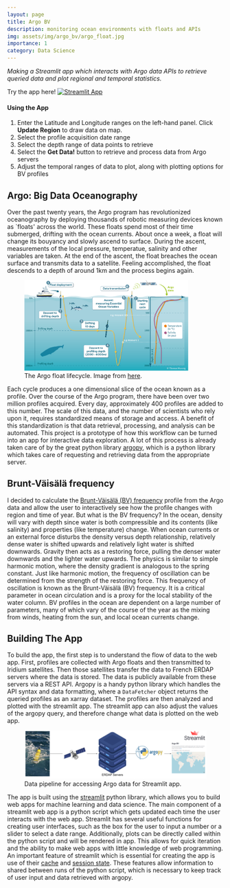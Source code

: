 ```yaml
---
layout: page
title: Argo BV 
description: monitoring ocean environments with floats and APIs
img: assets/img/argo_bv/argo_float.jpg
importance: 1
category: Data Science
---
```


*Making a Streamlit app which interacts with Argo data APIs to retrieve queried data and plot regional and temporal statistics.*

Try the app here! [![Streamlit App](https://static.streamlit.io/badges/streamlit_badge_black_white.svg)](https://share.streamlit.io/st-howard/ArgoBV/main/ArgoBV.py)

#### Using the App

1. Enter the Latitude and Longitude ranges on the left-hand panel. Click __Update Region__ to draw data on map.
2. Select the profile acquisition date range 
3. Select the depth range of data points to retrieve
4. Select the __Get Data!__ button to retrieve and process data from Argo servers 
5. Adjust the temporal ranges of data to plot, along with plotting options for BV profiles

## Argo: Big Data Oceanography

Over the past twenty years, the Argo program has revolutionized oceanography by deploying thousands of robotic measuring devices known as `floats' across the world. These floats spend most of their time submerged, drifting with the ocean currents. About once a week, a float will change its bouyancy and slowly ascend to surface. During the ascent, measurements of the local pressure, temperatue, salinity and other variables are taken. At the end of the ascent, the float breaches the ocean surface and transmits data to a satellite. Feeling accomplished, the float descends to a depth of around 1km and the process begins again.

<figure>
<img src="/assets/img/argo_bv/float_cycle.png" width="90%">
<figcaption>The Argo float lifecycle. Image from  <a href="https://argo.ucsd.edu/how-do-floats-work/">here</a>.</figcaption>
</figure>

Each cycle produces a one dimensional slice of the ocean known as a profile. Over the course of the Argo program, there have been over two million profiles acquired. Every day, approximately 400 profiles are added to this number. The scale of this data, and the number of scientists who rely upon it, requires standardized means of storage and access. A benefit of this standardization is that data retrieval, processing, and analysis can be automated. This project is a prototype of how this workflow can be turned into an app for interactive data exploration. A lot of this process is already taken care of by the great python library [argopy](https://argopy.readthedocs.io/en/latest/), which is a python library which takes care of requesting and retrieving data from the appropriate server.

## Brunt-Väisälä frequency

I decided to calculate the [Brunt-Väisälä (BV) frequency](https://en.wikipedia.org/wiki/Brunt%E2%80%93V%C3%A4is%C3%A4l%C3%A4_frequency) profile from the Argo data and allow the user to interactively see how the profile changes with region and time of year. But what is the BV frequency? In the ocean, density will vary with depth since water is both compressible and its contents (like salinity) and properties (like temperature) change. When ocean currents or an external force disturbs the density versus depth relationship, relatively dense water is shifted upwards and relatively light water is shifted downwards. Gravity then acts as a restoring force, pulling the denser water downwards and the lighter water upwards. The physics is similar to simple harmonic motion, where the density gradient is analogous to the spring constant. Just like harmonic motion, the frequency of oscillation can be determined from the strength of the restoring force. This frequency of oscillation is known as the Brunt-Väisälä (BV) frequency. It is a critical parameter in ocean circulation and is a proxy for the local stability of the water column. BV profiles in the ocean are dependent on a large number of parameters, many of which vary of the course of the year as the mixing from winds, heating from the sun, and local ocean currents change.

## Building The App

To build the app, the first step is to understand the flow of data to the web app. First, profiles are collected with Argo floats and then transmitted to Iridium satellites. Then those satellites transfer the data to French ERDAP servers where the data is stored. The data is publicly available from these servers via a REST API. Argopy is a handy python library which handles the API syntax and data formatting, where a `DataFetcher` object returns the queried profiles as an xarray dataset. The profiles are then analyzed and plotted with the streamlit app. The streamlit app can also adjust the values of the argopy query, and therefore change what data is plotted on the web app.

<figure>
<img src="/assets/img/argo_bv/data_pipeline.png" width="100%">
<figcaption>Data pipeline for accessing Argo data for Streamlit app.</figcaption>
</figure>

The app is built using the [streamlit](https://docs.streamlit.io/) python library, which allows you to build web apps for machine learning and data science. The main component of a streamlit web app is a python script which gets updated each time the user interacts with the web app. Streamlit has several useful functions for creating user interfaces, such as the box for the user to input a number or a slider to select a date range. Additionally, plots can be directly called within the python script and will be rendered in app. This allows for quick iteration and the ability to make web apps with little knowledge of web programming. An important feature of streamlit which is essential for creating the app is use of their [cache](https://docs.streamlit.io/library/api-reference/performance/st.cache) and [session state](https://docs.streamlit.io/library/api-reference/session-state). These features allow information to shared between runs of the python script, which is necessary to keep track of user input and data retrieved with argopy. 

